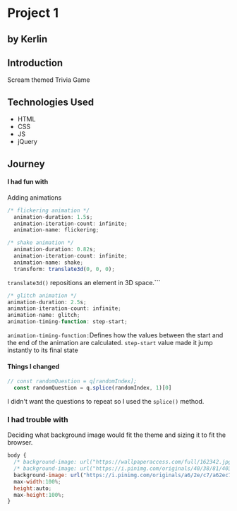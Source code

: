 # Project 1 
## by Kerlin


## Introduction

Scream themed Trivia Game

## Technologies Used

- HTML
- CSS
- JS
- jQuery

## Journey

#### I had fun with

Adding animations

```js
/* flickering animation */
  animation-duration: 1.5s;
  animation-iteration-count: infinite;
  animation-name: flickering;
```
```js
/* shake animation */
  animation-duration: 0.82s;
  animation-iteration-count: infinite;
  animation-name: shake;
  transform: translate3d(0, 0, 0);
  ```
 ```translate3d()``` repositions an element in 3D space.```
  ```js
  /* glitch animation */
  animation-duration: 2.5s;
  animation-iteration-count: infinite;
  animation-name: glitch;
  animation-timing-function: step-start;
  ```
```animation-timing-function:```Defines how the values between the start and the end of the animation are calculated.
```step-start``` value made it jump instantly to its final state

#### Things I changed
```js
// const randomQuestion = q[randomIndex];
  const randomQuestion = q.splice(randomIndex, 1)[0]
```
I didn't want the questions to repeat so I used the ```splice()``` method.

### I had trouble with
Deciding what background image would fit the theme and sizing it to fit the browser.
```js
body {
  /* background-image: url("https://wallpaperaccess.com/full/162342.jpg"); */
  /* background-image: url("https://i.pinimg.com/originals/40/38/81/4038814f753e6fe214a3b53f2262dab0.jpg"); */
  background-image: url("https://i.pinimg.com/originals/a6/2e/c7/a62ec7093f912a1df885fcf4d9218b58.jpg");
  max-width:100%;
  height:auto;
  max-height:100%;
}
```